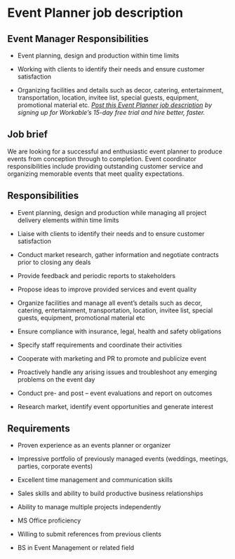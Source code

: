 # Event Planner job description


## Event Manager Responsibilities
* Event planning, design and production within time limits

* Working with clients to identify their needs and ensure customer satisfaction

* Organizing facilities and details such as decor, catering, entertainment, transportation, location, invitee list, special guests, equipment, promotional material etc.
<em><a href="https://www.workable.com/post-jobs-for-free/customize?wid=473&amp;utm_page=event-planner-job-description&amp;utm_program=ad-unit-right&amp;utm_tracking=job-descriptions-hospitality-job-descriptions">Post this Event Planner job description</a> by signing up for Workable’s 15-day free trial and hire better, faster.</em>



## Job brief

We are looking for a successful and enthusiastic event planner to produce events from conception through to completion. Event coordinator responsibilities include providing outstanding customer service and organizing memorable events that meet quality expectations.


## Responsibilities

* Event planning, design and production while managing all project delivery elements within time limits

* Liaise with clients to identify their needs and to ensure customer satisfaction

* Conduct market research, gather information and negotiate contracts prior to closing any deals

* Provide feedback and periodic reports to stakeholders

* Propose ideas to improve provided services and event quality

* Organize facilities and manage all event’s details such as decor, catering, entertainment, transportation, location, invitee list, special guests, equipment, promotional material etc

* Ensure compliance with insurance, legal, health and safety obligations

* Specify staff requirements and coordinate their activities

* Cooperate with marketing and PR to promote and publicize event

* Proactively handle any arising issues and troubleshoot any emerging problems on the event day

* Conduct pre- and post – event evaluations and report on outcomes

* Research market, identify event opportunities and generate interest<b id="docs-internal-guid-79be77ba-e6bd-1b19-303f-6924516733db"><b id="docs-internal-guid-79be77ba-e6bd-1b19-303f-6924516733db"> </b></b>


## Requirements

* Proven experience as an events planner or organizer

* Impressive portfolio of previously managed events (weddings, meetings, parties, corporate events)

* Excellent time management and communication skills

* Sales skills and ability to build productive business relationships

* Ability to manage multiple projects independently

* MS Office proficiency

* Willing to submit references from previous clients

* BS in Event Management or related field

